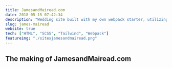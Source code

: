 ```yaml
---
title: JamesandMairead.com
date: 2018-05-15 07:42:34
description: "Wedding site built with my own webpack starter, utilizing Tailwind CSS library"
slug: james-mairead
website: true
tech: ["HTML", "SCSS", "Tailwind", "Webpack"]
featureimg: "./sitesjamesandmairead.png"
---
```


## The making of JamesandMairead.com